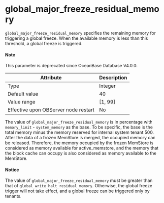 global_major_freeze_residual_memory
========================================================

`global_major_freeze_residual_memory` specifies the remaining memory for triggering a global freeze. When the available memory is less than this threshold, a global freeze is triggered.


<main id="notice" type='explain'>
  <h4>Note</h4>
  <p>This parameter is deprecated since OceanBase Database V4.0.0.  </p>
</main>

| **Attribute** | **Description** |
|------------------|-----------|
| Type | Integer |
| Default value | 40 |
| Value range | \[1, 99\] |
| Effective upon OBServer node restart | No |


The value of `global_major_freeze_residual_memory` is in percentage with `memory_limit` - `system_memory` as the base. To be specific, the base is the total memory minus the memory reserved for internal system tenant 500. After the data of a frozen MemStore is merged, the occupied memory can be released. Therefore, the memory occupied by the frozen MemStore is considered as memory available for active_memstore, and the memory that the block cache can occupy is also considered as memory available to the MemStore.


<main id="notice" type='notice'>
  <h4>Notice</h4>
  <p>   The value of <code>global_major_freeze_residual_memory</code> must be greater than that of <code>global_write_halt_residual_memory</code>. Otherwise, the global freeze trigger will not take effect, and a global freeze can be triggered only by tenants.   </p>
</main>
